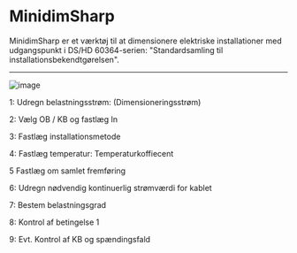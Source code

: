 # MinidimSharp
 MinidimSharp er et værktøj til at dimensionere elektriske installationer med udgangspunkt i DS/HD 60364-serien: "Standardsamling til installationsbekendtgørelsen".
 
 ---------------------------------------------------------------------------
 
![image](https://github.com/GhaithA-M/MinidimSharp/assets/122114790/db726b58-9d16-40ba-ab45-5c7f8b3b5cd1)

1:	Udregn belastningsstrøm: (Dimensioneringsstrøm)


2:	Vælg OB / KB og fastlæg In


3:	Fastlæg installationsmetode


4:	Fastlæg temperatur: Temperaturkoffiecent


5	Fastlæg om samlet fremføring


6:	Udregn nødvendig kontinuerlig strømværdi for kablet


7:	Bestem belastningsgrad


8:	Kontrol af betingelse 1


9:	Evt. Kontrol af KB og spændingsfald

